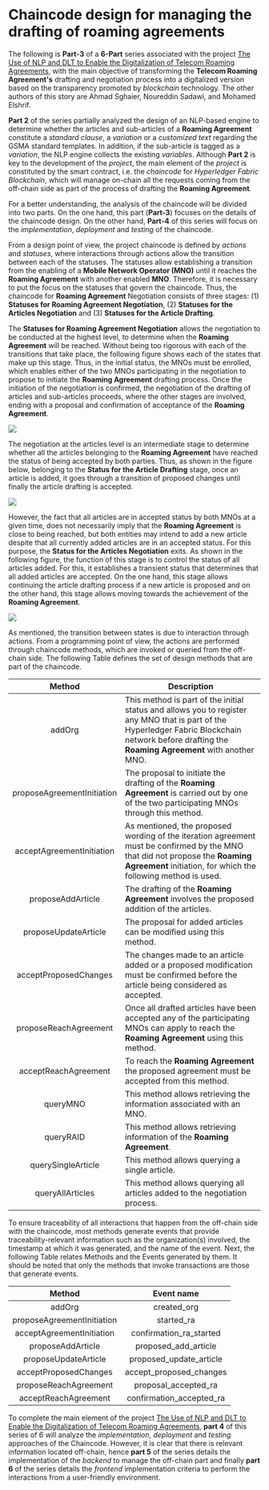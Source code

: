# Chaincode design for managing the drafting of roaming agreements

The following is **Part-3** of a **6-Part** series associated with the project [The Use of NLP and DLT to Enable the Digitalization of Telecom Roaming Agreements]( https://wiki.hyperledger.org/display/INTERN/Project+Plan%3A+The+Use+of+NLP+and+DLT+to+Enable+the+Digitalization+of+Telecom+Roaming+Agreements), with the main objective of transforming the **Telecom Roaming Agreement's** drafting and negotiation process into a digitalized version based on the transparency promoted by *blockchain* technology. The other authors of this story are Ahmad Sghaier, Noureddin Sadawi, and Mohamed Elshrif.

**Part 2** of the series partially analyzed the design of an NLP-based engine to determine whether the articles and sub-articles of a **Roaming Agreement** constitute a *standard clause*, a *variation* or a *customized text* regarding the GSMA standard templates. In addition, if the sub-article is tagged as a *variation*, the NLP engine collects the existing *variables*. Although **Part 2** is key to the development of the *project*, the main element of the *project* is constituted by the smart contract, i.e. the *chaincode* for *Hyperledger Fabric Blockchain*, which will manage on-chain all the requests coming from the off-chain side as part of the process of drafting the **Roaming Agreement**.

For a better understanding, the analysis of the chaincode will be divided into two parts. On the one hand, this part (**Part-3**) focuses on the details of the chaincode design. On the other hand, **Part-4** of this series will focus on the *implementation*, *deployment* and *testing* of the chaincode.

From a design point of view, the project chaincode is defined by *actions* and *statuses*, where interactions through actions allow the transition between each of the statuses. The statuses allow establishing a transition from the enabling of a **Mobile Network Operator (MNO)** until it reaches the **Roaming Agreement** with another enabled **MNO**. Therefore, it is necessary to put the focus on the statuses that govern the chaincode. Thus, the chaincode for **Roaming Agreement** Negotiation consists of three stages: (1) **Statuses for Roaming Agreement Negotiation**, (2) **Statuses for the Articles Negotiation** and (3) **Statuses for the Article Drafting**.

The **Statuses for Roaming Agreement Negotiation** allows the negotiation to be conducted at the highest level, to determine when the **Roaming Agreement** will be reached. Without being too rigorous with each of the transitions that take place, the following figure shows each of the states that make up this stage. Thus, in the initial status, the MNOs must be enrolled, which enables either of the two MNOs participating in the negotiation to propose to initiate the **Roaming Agreement** drafting process. Once the initiation of the negotiation is confirmed, the negotiation of the drafting of articles and sub-articles proceeds, where the other stages are involved, ending with a proposal and confirmation of acceptance of the **Roaming Agreement**.

<img src="https://github.com/sfl0r3nz05/nlp-dlt/blob/sentencelvl/documentation/images/Roaming_Agreement_State_v03.drawio.png">

The negotiation at the articles level is an intermediate stage to determine whether all the articles belonging to the **Roaming Agreement** have reached the status of being accepted by both parties. Thus, as shown in the figure below, belonging to the **Status for the Article Drafting** stage, once an article is added, it goes through a transition of proposed changes until finally the article drafting is accepted.

<img src="https://github.com/sfl0r3nz05/nlp-dlt/blob/sentencelvl/documentation/images/Article_Drafting_State_v03.drawio.png">


However, the fact that all articles are in accepted status by both MNOs at a given time, does not necessarily imply that the **Roaming Agreement** is close to being reached, but both entities may intend to add a new article despite that all currently added articles are in an accepted status. For this purpose, the **Status for the Articles Negotiation** exits. As shown in the following figure, the function of this stage is to control the status of all articles added. For this, it establishes a transient status that determines that all added articles are accepted. On the one hand, this stage allows continuing the article drafting process if a new article is proposed and on the other hand, this stage allows moving towards the achievement of the **Roaming Agreement**.

<img src="https://github.com/sfl0r3nz05/nlp-dlt/blob/sentencelvl/documentation/images/Article_Negotiation_State_v03.drawio.png">

As mentioned, the transition between states is due to interaction through actions. From a programming point of view, the actions are performed through chaincode methods, which are invoked or queried from the off-chain side. The following Table defines the set of design methods that are part of the chaincode.

|Method                     |Description           |
|:-------------------------:|----------------------|
|addOrg                     |This method is part of the initial status and allows you to register any MNO that is part of the Hyperledger Fabric Blockchain network before drafting the **Roaming Agreement** with another MNO.|
|proposeAgreementInitiation |The proposal to initiate the drafting of the **Roaming Agreement** is carried out by one of the two participating MNOs through this method. |
|acceptAgreementInitiation  |As mentioned, the proposed wording of the iteration agreement must be confirmed by the MNO that did not propose the **Roaming Agreement** initiation, for which the following method is used. |
|proposeAddArticle          |The drafting of the **Roaming Agreement** involves the proposed addition of the articles. |
|proposeUpdateArticle       |The proposal for added articles can be modified using this method. |
|acceptProposedChanges      |The changes made to an article added or a proposed modification must be confirmed before the article being considered as accepted. |
|proposeReachAgreement      |Once all drafted articles have been accepted any of the participating MNOs can apply to reach the **Roaming Agreement** using this method. |
|acceptReachAgreement       |To reach the **Roaming Agreement** the proposed agreement must be accepted from this method.|
|queryMNO |This method allows retrieving the information associated with an MNO. |
|queryRAID |This method allows retrieving information of the **Roaming Agreement**. |
|querySingleArticle         |This method allows querying a single article. |
|queryAllArticles           |This method allows querying all articles added to the negotiation process. |

To ensure traceability of all interactions that happen from the off-chain side with the chaincode, most methods generate events that provide traceability-relevant information such as the organization(s) involved, the timestamp at which it was generated, and the name of the event. Next, the following Table relates Methods and the Events generated by them. It should be noted that only the methods that invoke transactions are those that generate events.

|Method                     |Event name              |
|:-------------------------:|:----------------------:|
|addOrg                     |created_org             |
|proposeAgreementInitiation |started_ra              |
|acceptAgreementInitiation  |confirmation_ra_started |
|proposeAddArticle          |proposed_add_article    |
|proposeUpdateArticle       |proposed_update_article |
|acceptProposedChanges      |accept_proposed_changes |
|proposeReachAgreement      |proposal_accepted_ra    |
|acceptReachAgreement       |confirmation_accepted_ra|

To complete the main element of the project [The Use of NLP and DLT to Enable the Digitalization of Telecom Roaming Agreements]( https://wiki.hyperledger.org/display/INTERN/Project+Plan%3A+The+Use+of+NLP+and+DLT+to+Enable+the+Digitalization+of+Telecom+Roaming+Agreements), **part 4** of this series of 6 will analyze the *implementation*, *deployment* and *testing* approaches of the Chaincode. However, it is clear that there is relevant information located off-chain, hence **part 5** of the series details the implementation of the *backend* to manage the off-chain part and finally **part 6**  of the series details the *frontend* implementation criteria to perform the interactions from a user-friendly environment.
